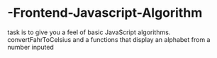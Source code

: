 # -Frontend-Javascript-Algorithm
 task is to give you a feel of basic JavaScript algorithms. convertFahrToCelsius and a functions that display an alphabet from a number inputed
